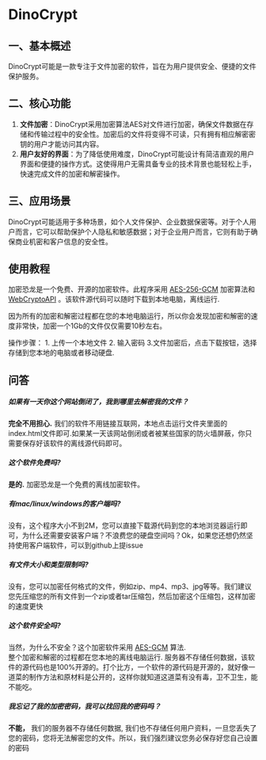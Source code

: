 # DinoCrypt

## 一、基本概述

DinoCrypt可能是一款专注于文件加密的软件，旨在为用户提供安全、便捷的文件保护服务。

## 二、核心功能

1. **文件加密**：DinoCrypt采用加密算法AES对文件进行加密，确保文件数据在存储和传输过程中的安全性。加密后的文件将变得不可读，只有拥有相应解密密钥的用户才能访问其内容。
2. **用户友好的界面**：为了降低使用难度，DinoCrypt可能设计有简洁直观的用户界面和便捷的操作方式。这使得用户无需具备专业的技术背景也能轻松上手，快速完成文件的加密和解密操作。

## 三、应用场景

DinoCrypt可能适用于多种场景，如个人文件保护、企业数据保密等。对于个人用户而言，它可以帮助保护个人隐私和敏感数据；对于企业用户而言，它则有助于确保商业机密和客户信息的安全性。


## 使用教程

加密恐龙是一个免费、开源的加密软件。此程序采用 [AES-256-GCM](https://www.w3.org/TR/WebCryptoAPI/#aes-gcm) 加密算法和[WebCryptoAPI](https://www.w3.org/TR/WebCryptoAPI/#aes-gcm) 。该软件源代码可以随时下载到本地电脑，离线运行.  

因为所有的加密和解密过程都在您的本地电脑运行，所以你会发现加密和解密的速度非常快，加密一个1Gb的文件仅仅需要10秒左右。  

操作步骤： 1. 上传一个本地文件 2. 输入密码 3.文件加密后，点击下载按钮，选择存储到您本地的电脑或者移动硬盘.

## 问答

##### 如果有一天你这个网站倒闭了，我到哪里去解密我的文件？

**完全不用担心.** 我们的软件不用链接互联网，本地点击运行文件夹里面的index.html文件即可.如果某一天该网站倒闭或者被某些国家的防火墙屏蔽，你只需要保存好该软件的离线源代码即可。

##### 这个软件免费吗?

**是的.** 加密恐龙是一个免费的离线加密软件。

##### 有mac/linux/windows的客户端吗?

没有，这个程序大小不到2M，您可以直接下载源代码到您的本地浏览器运行即可，为什么还需要安装客户端？不浪费您的硬盘空间吗？Ok，如果您还想仍然坚持使用客户端软件，可以到github上提issue

##### 有文件大小和类型限制吗?

没有，您可以加密任何格式的文件，例如zip、mp4、mp3、jpg等等。我们建议您先压缩您的所有文件到一个zip或者tar压缩包，然后加密这个压缩包，这样加密的速度更快

##### 这个软件安全吗?

当然，为什么不安全？这个加密软件采用 [AES-GCM](https://www.w3.org/TR/WebCryptoAPI/#aes-gcm) 算法.  
整个加密和解密的过程都在您本地的离线电脑运行. 服务器不存储任何数据，该软件的源代码也是100%开源的。打个比方，一个软件的源代码是开源的，就好像一道菜的制作方法和原材料是公开的，这样你就知道这道菜有没有毒，卫不卫生，能不能吃。

##### 我忘记了我的加密密码，我可以找回我的密码吗？

**不能，** 我们的服务器不存储任何数据, 我们也不存储任何用户资料，一旦您丢失了您的密码，您将无法解密您的文件。所以，我们强烈建议您务必保存好您自己设置的密码